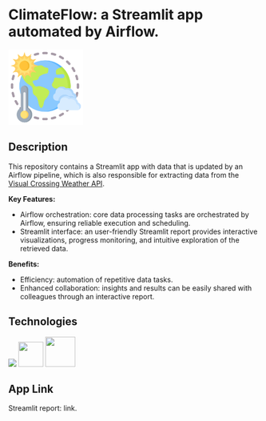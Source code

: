 # ClimateFlow: a Streamlit app automated by Airflow.

<img src='https://github.com/jorgeplatero/climate_report_airflow/blob/ec130de4cdeedd8968b1e5e26e7417a3c75403d3/img/logo.png' width='150'/>

## Description

This repository contains a Streamlit app with data that is updated by an Airflow pipeline, which is also responsible for extracting data from the [Visual Crossing Weather API](https://www.visualcrossing.com/weather-api).

**Key Features:**

* Airflow orchestration: core data processing tasks are orchestrated by Airflow, ensuring reliable execution and scheduling.
* Streamlit interface: an user-friendly Streamlit report provides interactive visualizations, progress monitoring, and intuitive exploration of the retrieved data.

**Benefits:**

* Efficiency: automation of repetitive data tasks.
* Enhanced collaboration: insights and results can be easily shared with colleagues through an interactive report.

## Technologies

<img src="https://cdn.jsdelivr.net/gh/devicons/devicon@latest/icons/apacheairflow/apacheairflow-original-wordmark.svg" height="70"/>
<img src='https://cdn.jsdelivr.net/gh/devicons/devicon@latest/icons/python/python-original-wordmark.svg' width='50' height='50'/> 
<img src='https://cdn.jsdelivr.net/gh/devicons/devicon@latest/icons/streamlit/streamlit-original-wordmark.svg' width='60' height='60'/> 

## App Link 

Streamlit report: <a style='text-decoration: none;' href='https://climatereportairflow-rcxif2zhzgarpappowdc2qi.streamlit.app/' target='_blank'>link</a>.
